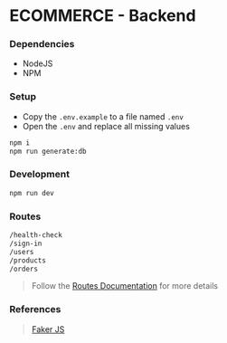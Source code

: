 # ECOMMERCE - Backend

### Dependencies

- NodeJS
- NPM

### Setup

- Copy the  `.env.example` to a file named `.env`
- Open the `.env` and replace all missing values

```bash
npm i
npm run generate:db
```

### Development

```bash
npm run dev
```

### Routes

```bash
/health-check
/sign-in
/users
/products
/orders
```

> Follow the [Routes Documentation](https://github.com/typicode/json-server#routes) for more details

### References

>[Faker JS](https://github.com/marak/Faker.js/)